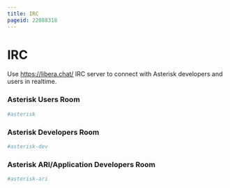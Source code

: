 ```yaml
---
title: IRC
pageid: 22088318
---
```


IRC
===

Use <https://libera.chat/> IRC server to connect with Asterisk developers and users in realtime.

### Asterisk Users Room




```bash title=" " linenums="1"
#asterisk 


```


### Asterisk Developers Room




```bash title=" " linenums="1"
#asterisk-dev 


```


### Asterisk ARI/Application Developers Room




```bash title=" " linenums="1"
#asterisk-ari

```


